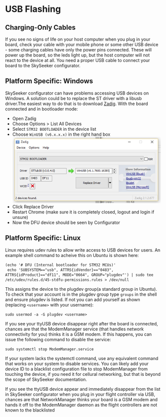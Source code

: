# USB Flashing

## Charging-Only Cables

If you see no signs of life on your host computer when you plug in your board, check your cable with your mobile phone or some other USB device - some charging cables have only the power pins connected. These will power up the board, so the leds light up, but the host computer will not react to the device at all. You need a proper USB cable to connect your board to the SkySeeker configurator.

## Platform Specific: Windows

SkySeeker configurator can have problems accessing USB devices on Windows. A solution could be to replace the ST driver with a libusb driver.The easiest way to do that is to download [Zadig](http://zadig.akeo.ie/). 
With the board connected and in bootloader mode: 
* Open Zadig
* Choose Options > List All Devices
* Select `STM32 BOOTLOADER` in the device list
* Choose `WinUSB (v6.x.x.x)` in the right hand box
![Zadig Driver Procedure](assets/images/zadig-dfu.png)
* Click Replace Driver
* Restart Chrome (make sure it is completely closed, logout and login if unsure)
* Now the DFU device should be seen by Configurator

## Platform Specific: Linux

Linux requires udev rules to allow write access to USB devices for users. An example shell command to acheive this on Ubuntu is shown here:
```
(echo '# DFU (Internal bootloader for STM32 MCUs)'
 echo 'SUBSYSTEM=="usb", ATTRS{idVendor}=="0483", ATTRS{idProduct}=="df11", MODE="0664", GROUP="plugdev"') | sudo tee /etc/udev/rules.d/45-stdfu-permissions.rules > /dev/null
```

This assigns the device to the plugdev group(a standard group in Ubuntu). To check that your account is in the plugdev group type `groups` in the shell and ensure plugdev is listed. If not you can add yourself as shown (replacing `<username>` with your username):
```
sudo usermod -a -G plugdev <username>
```

If you see your ttyUSB device disappear right after the board is connected, chances are that the ModemManager service (that handles network connectivity for you) thinks it is a GSM modem. If this happens, you can issue the following command to disable the service:
```
sudo systemctl stop ModemManager.service 
```

If your system lacks the systemctl command, use any equivalent command that works on your system to disable services. You can likely add your device ID to a blacklist configuration file to stop ModemManager from touching the device, if you need it for cellural networking, but that is beyond the scope of SkySeeker documentation.

If you see the ttyUSB device appear and immediately disappear from the list in SkySeeker configurator when you plug in your flight controller via USB, chances are that NetworkManager thinks your board is a GSM modem and hands it off to the ModemManager daemon as the flight controllers are not known to the blacklisted